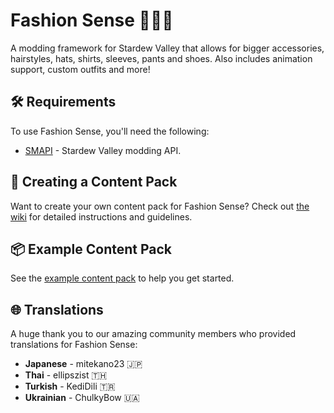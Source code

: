 # Fashion Sense 💇‍♀️🎩
A modding framework for Stardew Valley that allows for bigger accessories, hairstyles, hats, shirts, sleeves, pants and shoes. Also includes animation support, custom outfits and more!

## 🛠 Requirements
To use Fashion Sense, you'll need the following:
- [SMAPI](https://smapi.io/) - Stardew Valley modding API.

## 🎨 Creating a Content Pack
Want to create your own content pack for Fashion Sense? Check out [the wiki](https://github.com/Floogen/FashionSense/wiki) for detailed instructions and guidelines.

## 📦 Example Content Pack
See the [example content pack](https://github.com/Floogen/FashionSense/tree/development/FashionSense/Examples/%5BFS%5D%20Example%20Pack) to help you get started.

## 🌐 Translations
A huge thank you to our amazing community members who provided translations for Fashion Sense:

- **Japanese** - mitekano23 🇯🇵
- **Thai** - ellipszist 🇹🇭
- **Turkish** - KediDili 🇹🇷
- **Ukrainian** - ChulkyBow 🇺🇦
